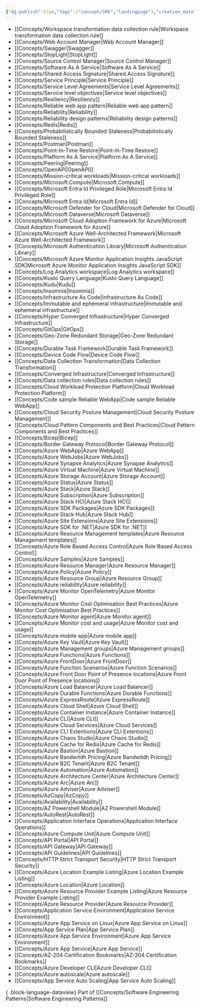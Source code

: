 ```yaml
---
{"dg-publish":true,"tags":["concept/SRE","landingpage"],"creation_date":"2024-05-02 13:07","permalink":"/concepts/cloud-engineering-patterns/","dgPassFrontmatter":true}
---
```


- [[Concepts/Workspace transformation data collection rule\|Workspace transformation data collection rule]]
- [[Concepts/Web Account Manager\|Web Account Manager]]
- [[Concepts/Swagger\|Swagger]]
- [[Concepts/StopLight\|StopLight]]
- [[Concepts/Source Control Manager\|Source Control Manager]]
- [[Concepts/Software As A Service\|Software As A Service]]
- [[Concepts/Shared Access Signature\|Shared Access Signature]]
- [[Concepts/Service Principle\|Service Principle]]
- [[Concepts/Service Level Agreements\|Service Level Agreements]]
- [[Concepts/Service level objectives\|Service level objectives]]
- [[Concepts/Resiliency\|Resiliency]]
- [[Concepts/Reliable web app pattern\|Reliable web app pattern]]
- [[Concepts/Reliability\|Reliability]]
- [[Concepts/Reliability design patterns\|Reliability design patterns]]
- [[Concepts/Redis\|Redis]]
- [[Concepts/Probabilistically Bounded Staleness\|Probabilistically Bounded Staleness]]
- [[Concepts/Postman\|Postman]]
- [[Concepts/Point-In-Time Restore\|Point-In-Time Restore]]
- [[Concepts/Platform As A Service\|Platform As A Service]]
- [[Concepts/Peering\|Peering]]
- [[Concepts/OpenAPI\|OpenAPI]]
- [[Concepts/Mission-critical workloads\|Mission-critical workloads]]
- [[Concepts/Microsoft.Compute\|Microsoft.Compute]]
- [[Concepts/Microsoft Entra Id Privileged Role\|Microsoft Entra Id Privileged Role]]
- [[Concepts/Microsoft Entra Id\|Microsoft Entra Id]]
- [[Concepts/Microsoft Defender for Cloud\|Microsoft Defender for Cloud]]
- [[Concepts/Microsoft Dataverse\|Microsoft Dataverse]]
- [[Concepts/Microsoft Cloud Adoption Framework for Azure\|Microsoft Cloud Adoption Framework for Azure]]
- [[Concepts/Microsoft Azure Well-Architected Framework\|Microsoft Azure Well-Architected Framework]]
- [[Concepts/Microsoft Authentication Library\|Microsoft Authentication Library]]
- [[Concepts/Microsoft Azure Monitor Application Insights JavaScript SDK\|Microsoft Azure Monitor Application Insights JavaScript SDK]]
- [[Concepts/Log Analytics workspace\|Log Analytics workspace]]
- [[Concepts/Kusto Query Language\|Kusto Query Language]]
- [[Concepts/Kudu\|Kudu]]
- [[Concepts/Insomnia\|Insomnia]]
- [[Concepts/Infrastructure As Code\|Infrastructure As Code]]
- [[Concepts/Immutable and ephemeral infrastructure\|Immutable and ephemeral infrastructure]]
- [[Concepts/Hyper Converged Infrastructure\|Hyper Converged Infrastructure]]
- [[Concepts/GitOps\|GitOps]]
- [[Concepts/Geo-Zone Redundant Storage\|Geo-Zone Redundant Storage]]
- [[Concepts/Durable Task Framework\|Durable Task Framework]]
- [[Concepts/Device Code Flow\|Device Code Flow]]
- [[Concepts/Data Collection Transformation\|Data Collection Transformation]]
- [[Concepts/Converged Infrastructure\|Converged Infrastructure]]
- [[Concepts/Data collection rules\|Data collection rules]]
- [[Concepts/Cloud Workload Protection Platform\|Cloud Workload Protection Platform]]
- [[Concepts/Code sample Reliable WebApp\|Code sample Reliable WebApp]]
- [[Concepts/Cloud Security Posture Management\|Cloud Security Posture Management]]
- [[Concepts/Cloud Pattern Components and Best Practices\|Cloud Pattern Components and Best Practices]]
- [[Concepts/Bicep\|Bicep]]
- [[Concepts/Border Gateway Protocol\|Border Gateway Protocol]]
- [[Concepts/Azure WebApp\|Azure WebApp]]
- [[Concepts/Azure WebJobs\|Azure WebJobs]]
- [[Concepts/Azure Synapse Analytics\|Azure Synapse Analytics]]
- [[Concepts/Azure Virtual Machine\|Azure Virtual Machine]]
- [[Concepts/Azure Storage Account\|Azure Storage Account]]
- [[Concepts/Azure Status\|Azure Status]]
- [[Concepts/Azure Stack\|Azure Stack]]
- [[Concepts/Azure Subscription\|Azure Subscription]]
- [[Concepts/Azure Stack HCI\|Azure Stack HCI]]
- [[Concepts/Azure SDK Packages\|Azure SDK Packages]]
- [[Concepts/Azure Stack Hub\|Azure Stack Hub]]
- [[Concepts/Azure Site Extensions\|Azure Site Extensions]]
- [[Concepts/Azure SDK for .NET\|Azure SDK for .NET]]
- [[Concepts/Azure Resource Management templates\|Azure Resource Management templates]]
- [[Concepts/Azure Role Based Access Control\|Azure Role Based Access Control]]
- [[Concepts/Azure Samples\|Azure Samples]]
- [[Concepts/Azure Resource Manager\|Azure Resource Manager]]
- [[Concepts/Azure Policy\|Azure Policy]]
- [[Concepts/Azure Resource Group\|Azure Resource Group]]
- [[Concepts/Azure reliability\|Azure reliability]]
- [[Concepts/Azure Monitor OpenTelemetry\|Azure Monitor OpenTelemetry]]
- [[Concepts/Azure Monitor Cost Optimisation Best Practices\|Azure Monitor Cost Optimisation Best Practices]]
- [[Concepts/Azure Monitor agent\|Azure Monitor agent]]
- [[Concepts/Azure Monitor cost and usage\|Azure Monitor cost and usage]]
- [[Concepts/Azure mobile app\|Azure mobile app]]
- [[Concepts/Azure Key Vault\|Azure Key Vault]]
- [[Concepts/Azure Management groups\|Azure Management groups]]
- [[Concepts/Azure Functions\|Azure Functions]]
- [[Concepts/Azure FrontDoor\|Azure FrontDoor]]
- [[Concepts/Azure Function Scenarios\|Azure Function Scenarios]]
- [[Concepts/Azure Front Door Point of Presence locations\|Azure Front Door Point of Presence locations]]
- [[Concepts/Azure Load Balancer\|Azure Load Balancer]]
- [[Concepts/Azure Durable Functions\|Azure Durable Functions]]
- [[Concepts/Azure ExpressRoute\|Azure ExpressRoute]]
- [[Concepts/Azure Cloud Shell\|Azure Cloud Shell]]
- [[Concepts/Azure Container Instance\|Azure Container Instance]]
- [[Concepts/Azure CLI\|Azure CLI]]
- [[Concepts/Azure Cloud Services\|Azure Cloud Services]]
- [[Concepts/Azure CLI Extentions\|Azure CLI Extentions]]
- [[Concepts/Azure Chaos Studio\|Azure Chaos Studio]]
- [[Concepts/Azure Cache for Redis\|Azure Cache for Redis]]
- [[Concepts/Azure Bastion\|Azure Bastion]]
- [[Concepts/Azure Bandwitdh Pricing\|Azure Bandwitdh Pricing]]
- [[Concepts/Azure B2C Tenant\|Azure B2C Tenant]]
- [[Concepts/Azure Automation\|Azure Automation]]
- [[Concepts/Azure Architecture Center\|Azure Architecture Center]]
- [[Concepts/Azure Arc\|Azure Arc]]
- [[Concepts/Azure Adviser\|Azure Adviser]]
- [[Concepts/AzCopy\|AzCopy]]
- [[Concepts/Availability\|Availability]]
- [[Concepts/AZ Powershell Module\|AZ Powershell Module]]
- [[Concepts/AutoRest\|AutoRest]]
- [[Concepts/Application Interface Operations\|Application Interface Operations]]
- [[Concepts/Azure Compute Unit\|Azure Compute Unit]]
- [[Concepts/API Portal\|API Portal]]
- [[Concepts/API Gateway\|API Gateway]]
- [[Concepts/API Guidelines\|API Guidelines]]
- [[Concepts/HTTP Strict Transport Security\|HTTP Strict Transport Security]]
- [[Concepts/Azure Location Example Listing\|Azure Location Example Listing]]
- [[Concepts/Azure Location\|Azure Location]]
- [[Concepts/Azure Resource Provider Example Listing\|Azure Resource Provider Example Listing]]
- [[Concepts/Azure Resource Provider\|Azure Resource Provider]]
- [[Concepts/Application Service Environment\|Application Service Environment]]
- [[Concepts/Azure App Service on Linux\|Azure App Service on Linux]]
- [[Concepts/App Service Plan\|App Service Plan]]
- [[Concepts/Azure App Service Environment\|Azure App Service Environment]]
- [[Concepts/Azure App Service\|Azure App Service]]
- [[Concepts/AZ-204 Certification Bookmarks\|AZ-204 Certification Bookmarks]]
- [[Concepts/Azure Developer CLI\|Azure Developer CLI]]
- [[Concepts/Azure autoscale\|Azure autoscale]]
- [[Concepts/App Service Auto Scaling\|App Service Auto Scaling]]

{ .block-language-dataview}
Part of [[Concepts/Software Engineering Patterns\|Software Engineering Patterns]]
